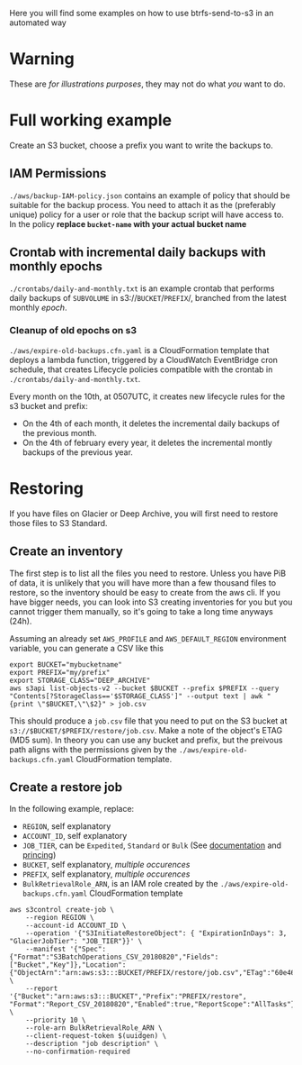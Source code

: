 Here you will find some examples on how to use btrfs-send-to-s3 in an automated way

# Warning

These are _for illustrations purposes_, they may not do what _you_ want to do.

# Full working example

Create an S3 bucket, choose a prefix you want to write the backups to.

## IAM Permissions

`./aws/backup-IAM-policy.json` contains an example of policy that should be suitable for the backup process. You need to attach it as the (preferably unique) policy for a user or role that the backup script will have access to. In the policy **replace `bucket-name` with your actual bucket name**

## Crontab with incremental daily backups with monthly epochs

`./crontabs/daily-and-monthly.txt` is an example crontab that performs daily backups of `SUBVOLUME` in s3://`BUCKET`/`PREFIX`/, branched from the latest monthly *epoch*.

### Cleanup of old epochs on s3

`./aws/expire-old-backups.cfn.yaml` is a CloudFormation template that deploys a lambda function, triggered by a CloudWatch EventBridge cron schedule, that creates Lifecycle policies compatible with the crontab in `./crontabs/daily-and-monthly.txt`.

Every month on the 10th, at 0507UTC, it creates new lifecycle rules for the s3 bucket and prefix:
* On the 4th of each month, it deletes the incremental daily backups of the previous month.
* On the 4th of february every year, it deletes the incremental montly backups of the previous year.

# Restoring

If you have files on Glacier or Deep Archive, you will first need to restore those files to S3 Standard.

## Create an inventory

The first step is to list all the files you need to restore. Unless you have PiB of data, it is unlikely that you will have more than a few thousand files to restore, so the inventory should be easy to create from the aws cli. If you have bigger needs, you can look into S3 creating inventories for you but you cannot trigger them manually, so it's going to take a long time anyways (24h).

Assuming an already set `AWS_PROFILE` and `AWS_DEFAULT_REGION` environment variable, you can generate a CSV like this

```
export BUCKET="mybucketname"
export PREFIX="my/prefix"
export STORAGE_CLASS="DEEP_ARCHIVE"
aws s3api list-objects-v2 --bucket $BUCKET --prefix $PREFIX --query "Contents[?StorageClass=='$STORAGE_CLASS']" --output text | awk "{print \"$BUCKET,\"\$2}" > job.csv
```

This should produce a `job.csv` file that you need to put on the S3 bucket at `s3://$BUCKET/$PREFIX/restore/job.csv`. Make a note of the object's  ETAG (MD5 sum). In theory you can use any bucket and prefix, but the preivous path aligns with the permissions given by the `./aws/expire-old-backups.cfn.yaml` CloudFormation template.

## Create a restore job

In the following example, replace:
* `REGION`, self explanatory
* `ACCOUNT_ID`, self explanatory
* `JOB_TIER`, can be `Expedited`, `Standard` or `Bulk` (See [documentation](https://docs.aws.amazon.com/AmazonS3/latest/API/API_RestoreObject.html) and [princing](https://aws.amazon.com/s3/pricing/))
* `BUCKET`, self explanatory, *multiple occurences*
* `PREFIX`, self explanatory, *multiple occurences*
* `BulkRetrievalRole_ARN`, is an IAM role created by the `./aws/expire-old-backups.cfn.yaml` CloudFormation template

```
aws s3control create-job \
    --region REGION \
    --account-id ACCOUNT_ID \
    --operation '{"S3InitiateRestoreObject": { "ExpirationInDays": 3, "GlacierJobTier": "JOB_TIER"}}' \
    --manifest '{"Spec":{"Format":"S3BatchOperations_CSV_20180820","Fields":["Bucket","Key"]},"Location":{"ObjectArn":"arn:aws:s3:::BUCKET/PREFIX/restore/job.csv","ETag":"60e460c9d1046e73f7dde5043ac3ae85"}}' \
    --report '{"Bucket":"arn:aws:s3:::BUCKET","Prefix":"PREFIX/restore", "Format":"Report_CSV_20180820","Enabled":true,"ReportScope":"AllTasks"}' \
    --priority 10 \
    --role-arn BulkRetrievalRole_ARN \
    --client-request-token $(uuidgen) \
    --description "job description" \
    --no-confirmation-required
```